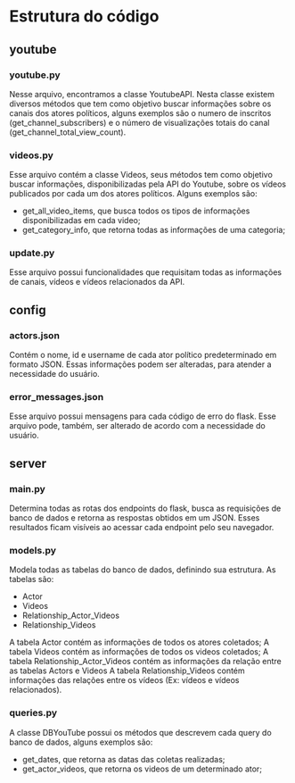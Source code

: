 # Estrutura do código

## youtube

### youtube.py

Nesse arquivo, encontramos a classe YoutubeAPI. Nesta classe existem diversos métodos que tem como objetivo buscar informações sobre os canais dos atores políticos, alguns exemplos são o numero de inscritos (get_channel_subscribers) e o número de visualizações totais do canal (get_channel_total_view_count).

### videos.py  
Esse arquivo contém a classe Videos, seus métodos tem como objetivo buscar informações, disponibilizadas pela API do Youtube, sobre os vídeos publicados por cada um dos atores políticos. Alguns exemplos são:
* get_all_video_items, que busca todos os tipos de informações disponibilizadas em cada video;
* get_category_info, que retorna todas as informações de uma categoria;

### update.py
Esse arquivo possui funcionalidades que requisitam todas as informações de canais, vídeos e vídeos relacionados da API.


## config

### actors.json

Contém o nome, id e username de cada ator político predeterminado em formato JSON. Essas informações podem ser alteradas, para atender a necessidade do usuário.

### error_messages.json
Esse arquivo possui mensagens para cada código de erro do flask. Esse arquivo pode, também, ser alterado de acordo com a necessidade do usuário.

## server

### main.py
Determina todas as rotas dos endpoints do flask, busca as requisições de banco de dados e retorna as respostas obtidos em um JSON. Esses resultados ficam visíveis ao acessar cada endpoint pelo seu navegador.

### models.py
Modela todas as tabelas do banco de dados, definindo sua estrutura. As tabelas são:
* Actor
* Videos
* Relationship_Actor_Videos
* Relationship_Videos

A tabela Actor contém as informações de todos os atores coletados;
A tabela Videos contém as informações de todos os videos coletados;
A tabela Relationship_Actor_Videos contém as informações da relação entre as tabelas Actors e Videos
A tabela Relationship_Videos contém informações das relações entre os vídeos (Ex: vídeos e vídeos relacionados).

### queries.py
A classe DBYouTube possui os métodos que descrevem cada query do banco de dados, alguns exemplos são:
* get_dates, que retorna as datas das coletas realizadas;
* get_actor_videos, que retorna os videos de um determinado ator;
